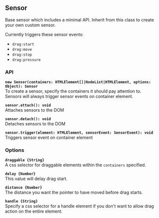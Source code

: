 ## Sensor

Base sensor which includes a minimal API. Inherit from this class to create your own
custom sensor.

Currently triggers these sensor events:

- `drag:start`
- `drag:move`
- `drag:stop`
- `drag:pressure`

### API

**`new Sensor(containers: HTMLElement[]|NodeList|HTMLElement, options: Object): Sensor`**  
To create a sensor, specify the containers it should pay attention to. Sensors will always
trigger sensor events on container element.

**`sensor.attach(): void`**  
Attaches sensors to the DOM

**`sensor.detach(): void`**  
Detaches sensors to the DOM

**`sensor.trigger(element: HTMLElement, sensorEvent: SensorEvent): void`**  
Triggers sensor event on container element

### Options

**`draggable {String}`**  
A css selector for draggable elements within the `containers` specified.

**`delay {Number}`**  
This value will delay drag start.

**`distance {Number}`**  
The distance you want the pointer to have moved before drag starts.

**`handle {String}`**  
Specify a css selector for a handle element if you don't want to allow drag action on the entire element.
